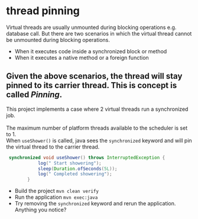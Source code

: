 # thread pinning

Virtual threads are usually unmounted during blocking operations e.g. database call.
But there are two scenarios in which the virtual thread cannot be unmounted during blocking operations.

- When it executes code inside a synchronized block or method
- When it executes a native method or a foreign function

Given the above scenarios, the thread will stay pinned to its carrier thread.
This is concept is called ***Pinning***.
---
This project implements a case where 2 virtual threads run a synchronized job.<br> <br>
The maximum number of platform threads available to the scheduler is set to 1.<br>
When `useShower()` is called, java sees the `synchronized` keyword and will pin the virtual thread to the carrier thread.  

````java
 synchronized void useShower() throws InterruptedException {
            log(" Start showering");
            sleep(Duration.ofSeconds(5L));
            log(" Completed showering");
        }
````

- Build the project `mvn clean verify`
- Run the application `mvn exec:java`
- Try removing the `synchronized` keyword and rerun the application. Anything you notice?


